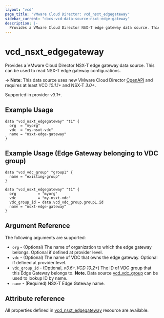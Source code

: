 ```yaml
---
layout: "vcd"
page_title: "VMware Cloud Director: vcd_nsxt_edgegateway"
sidebar_current: "docs-vcd-data-source-nsxt-edge-gateway"
description: |-
  Provides a VMware Cloud Director NSX-T edge gateway data source. This can be used to read NSX-T edge gateway configurations.
---
```


# vcd\_nsxt\_edgegateway

Provides a VMware Cloud Director NSX-T edge gateway data source. This can be used to read NSX-T edge gateway configurations.

-> **Note:** This data source uses new VMware Cloud Director
[OpenAPI](https://code.vmware.com/docs/11982/getting-started-with-vmware-cloud-director-openapi) and
requires at least VCD *10.1.1+* and NSX-T *3.0+*.

Supported in provider *v3.1+*.

## Example Usage

```hcl
data "vcd_nsxt_edgegateway" "t1" {
  org  = "myorg"
  vdc  = "my-nsxt-vdc"
  name = "nsxt-edge-gateway"
}
```

## Example Usage (Edge Gateway belonging to VDC group)

```hcl
data "vcd_vdc_group" "group1" {
  name = "existing-group"
}

data "vcd_nsxt_edgegateway" "t1" {
  org          = "myorg"
  vdc          = "my-nsxt-vdc"
  vdc_group_id = data.vcd_vdc_group.group1.id
  name = "nsxt-edge-gateway"
}
```

## Argument Reference

The following arguments are supported:

* `org` - (Optional) The name of organization to which the edge gateway belongs. Optional if defined at provider level.
* `vdc` - (Optional) The name of VDC that owns the edge gateway. Optional if defined at provider level.
* `vdc_group_id` - (Optional, *v3.6+*,*VCD 10.2+*) The ID of VDC group that this Edge Gateway belongs to.
**Note.** Data source [vcd_vdc_group](/providers/vmware/vcd/latest/docs/data-sources/vdc_group) can be used to lookup 
ID by name.
* `name` - (Required) NSX-T Edge Gateway name.

## Attribute reference

All properties defined in [vcd_nsxt_edgegateway](/providers/vmware/vcd/latest/docs/resources/nsxt_edgegateway)
resource are available.
